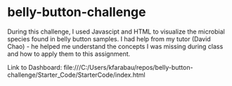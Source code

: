 # belly-button-challenge
During this challenge, I used Javascipt and HTML to visualize the microbial species found in belly button samples. I had help from my tutor (David Chao) - he helped me understand the concepts I was missing during class and how to apply them to this assignment.

Link to Dashboard: file:///C:/Users/kfarabau/repos/belly-button-challenge/Starter_Code/StarterCode/index.html
